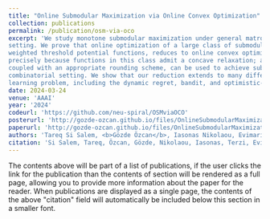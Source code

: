 ```yaml
---
title: "Online Submodular Maximization via Online Convex Optimization"
collection: publications
permalink: /publication/osm-via-oco
excerpt: 'We study monotone submodular maximization under general matroid constraints in the online
setting. We prove that online optimization of a large class of submodular functions, namely,
weighted threshold potential functions, reduces to online convex optimization (OCO). This is
precisely because functions in this class admit a concave relaxation; as a result, OCO policies,
coupled with an appropriate rounding scheme, can be used to achieve sublinear regret in the
combinatorial setting. We show that our reduction extends to many different versions of the online
learning problem, including the dynamic regret, bandit, and optimistic-learning settings.'
date: 2024-03-24
venue: 'AAAI'
year: '2024'
codeurl: 'https://github.com/neu-spiral/OSMviaOCO'
posterurl: 'http://gozde-ozcan.github.io/files/OnlineSubmodularMaximization_AAAI_2024.pdf'
paperurl: 'http://gozde-ozcan.github.io/files/OnlineSubmodularMaximizationViaOnlineConvexOptimization.pdf'
authors: 'Tareq Si Salem, <b>Gözde Özcan</b>, Iasonas Nikolaou, Evimaria Terzi, and Stratis Ioannidis'
citation: 'Si Salem, Tareq, Özcan, Gözde, Nikolaou, Iasonas, Terzi, Evimaria, & Ioannidis, Stratis (2024). &quot;Online Submodular Maximization via Online Convex Optimization.&quot; <i>Proceedings of the AAAI Conference on Artificial Intelligence</i>.'
---
```


The contents above will be part of a list of publications, if the user clicks the link for the publication than the contents of section will be rendered as a full page, allowing you to provide more information about the paper for the reader. When publications are displayed as a single page, the contents of the above "citation" field will automatically be included below this section in a smaller font.
